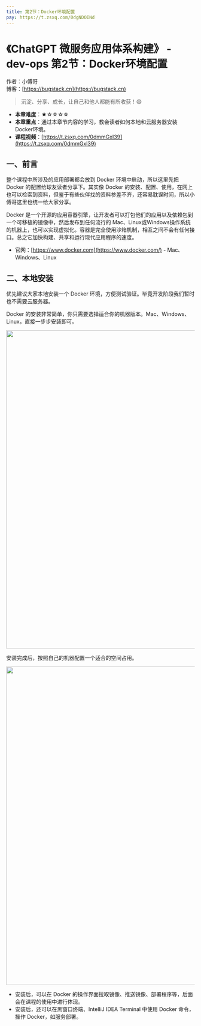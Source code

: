 ```yaml
---
title: 第2节：Docker环境配置
pay: https://t.zsxq.com/0dgNDOINd
---
```


# 《ChatGPT 微服务应用体系构建》 - dev-ops 第2节：Docker环境配置

作者：小傅哥
<br/>博客：[https://bugstack.cn](https://bugstack.cn)

>沉淀、分享、成长，让自己和他人都能有所收获！😄

- **本章难度**：★☆☆☆☆
- **本章重点**：通过本章节内容的学习，教会读者如何本地和云服务器安装Docker环境。
- **课程视频**：[https://t.zsxq.com/0dmmGxI39](https://t.zsxq.com/0dmmGxI39)

## 一、前言

整个课程中所涉及的应用部署都会放到 Docker 环境中启动，所以这里先把 Docker 的配置给球友读者分享下。其实像 Docker 的安装、配置、使用，在网上也可以检索到资料，但鉴于有些伙伴找的资料参差不齐，还容易耽误时间，所以小傅哥这里也统一给大家分享。

Docker 是一个开源的应用容器引擎，让开发者可以打包他们的应用以及依赖包到一个可移植的镜像中，然后发布到任何流行的 Mac、Linux或Windows操作系统的机器上，也可以实现虚拟化。容器是完全使用沙箱机制，相互之间不会有任何接口。总之它加快构建、共享和运行现代应用程序的速度。

- 官网：[https://www.docker.com](https://www.docker.com/) - Mac、Windows、Linux

## 二、本地安装

优先建议大家本地安装一个 Docker 环境，方便测试验证。毕竟开发阶段我们暂时也不需要云服务器。

Docker 的安装非常简单，你只需要选择适合你的机器版本。Mac、Windows、Linux，直接一步步安装即可。

<div align="center">
    <img src="https://bugstack.cn/images/article/project/chatgpt/chatgpt-dev-ops-02-01.png?raw=true" width="850px">
</div>

安装完成后，按照自己的机器配置一个适合的空间占用。

<div align="center">
    <img src="https://bugstack.cn/images/article/project/chatgpt/chatgpt-dev-ops-02-02.png?raw=true" width="850px">
</div>

- 安装后，可以在 Docker 的操作界面拉取镜像、推送镜像、部署程序等，后面会在课程的使用中进行体现。
- 安装后，还可以在黑窗口终端、IntelliJ IDEA Terminal 中使用 Docker 命令，操作 Docker，如服务部署。